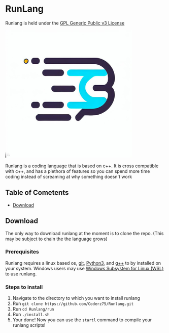 # RunLang

Runlang is held under the [GPL Generic Public v3 License](./LICENSE)

<img src="logo.jpg"
     alt="Runlang Logo"
     style="height: 400px;"/>

Runlang is a coding language that is based on c++. It is cross compatible with c++, and has a plethora of features so you can spend more time coding instead of screaming at why something doesn't work

## Table of Cometents
- [Download](#download)

<h2 id = "download">Download</h2>

The only way to download runlang at the moment is to clone the repo. (This may be subject to chain the the language grows)

<h3>Prerequisites</h3>

Runlang requires a linux based os, [git](https://git-scm.com/), [Python3](https://www.python.org/), and [g++](https://gcc.gnu.org/) to by installed on your system. Windows users may use [Windows Subsystem for Linux (WSL)](https://learn.microsoft.com/en-us/windows/wsl/install) to use runlang.


<h3>Steps to install</h3>

1. Navigate to the directory to which you want to install runlang
2. Run `git clone https://github.com/Coderz75/Runlang.git`
3. Run `cd Runlang/run`
4. Run `./install.sh`
5. Your done! Now you can use the `startl` command to compile your runlang scripts!
